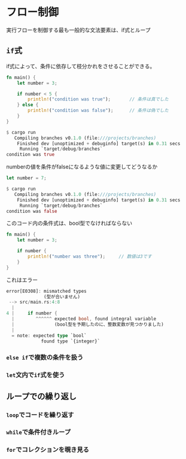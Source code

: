 # フロー制御
実行フローを制御する最も一般的な文法要素は、if式とループ


## `if`式
if式によって、条件に依存して枝分かれをさせることができる。
```rust:src/main.rs
fn main() {
    let number = 3;

    if number < 5 {
        println!("condition was true");       // 条件は真でした
    } else {
        println!("condition was false");      // 条件は偽でした
    }
}
```
```rust:src/main.rs
$ cargo run
   Compiling branches v0.1.0 (file:///projects/branches)
    Finished dev [unoptimized + debuginfo] target(s) in 0.31 secs
     Running `target/debug/branches`
condition was true
```
numberの値を条件がfalseになるような値に変更してどうなるか
```rust:src/main.rs
let number = 7;
```
```rust:src/main.rs
$ cargo run
   Compiling branches v0.1.0 (file:///projects/branches)
    Finished dev [unoptimized + debuginfo] target(s) in 0.31 secs
     Running `target/debug/branches`
condition was false
```
このコード内の条件式は、bool型でなければならない
```rust:src/main.rs
fn main() {
    let number = 3;

    if number {
        println!("number was three");     // 数値は3です
    }
}
```
これはエラー
```rust:src/main.rs
error[E0308]: mismatched types
              (型が合いません)
 --> src/main.rs:4:8
  |
4 |     if number {
  |        ^^^^^^ expected bool, found integral variable
  |               (bool型を予期したのに、整数変数が見つかりました)
  |
  = note: expected type `bool`
             found type `{integer}`
```


### `else if`で複数の条件を扱う
### `let`文内で`if`式を使う
## ループでの繰り返し
### `loop`でコードを繰り返す
### `while`で条件付きループ
### `for`でコレクションを覗き見る
```rust:src/main.rs
```